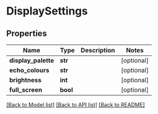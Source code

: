# DisplaySettings

## Properties
Name | Type | Description | Notes
------------ | ------------- | ------------- | -------------
**display_palette** | **str** |  | [optional] 
**echo_colours** | **str** |  | [optional] 
**brightness** | **int** |  | [optional] 
**full_screen** | **bool** |  | [optional] 

[[Back to Model list]](../README.md#documentation-for-models) [[Back to API list]](../README.md#documentation-for-api-endpoints) [[Back to README]](../README.md)



